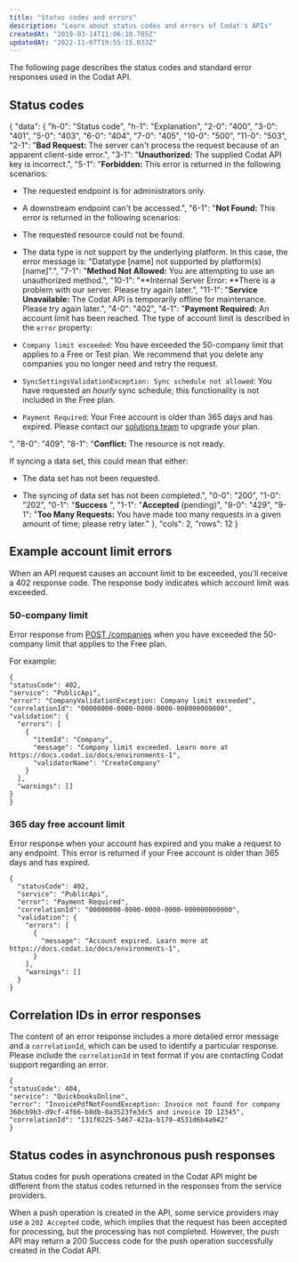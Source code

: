 ```yaml
---
title: "Status codes and errors"
description: "Learn about status codes and errors of Codat's APIs"
createdAt: "2019-03-14T11:06:10.705Z"
updatedAt: "2022-11-07T19:55:15.033Z"
---
```


The following page describes the status codes and standard error responses used in the Codat API.

## Status codes


{
"data": {
"h-0": "Status code",
"h-1": "Explanation",
"2-0": "400",
"3-0": "401",
"5-0": "403",
"6-0": "404",
"7-0": "405",
"10-0": "500",
"11-0": "503",
"2-1": "**Bad Request:** The server can't process the request because of an apparent client-side error.",
"3-1": "**Unauthorized:** The supplied Codat API key is incorrect.",
"5-1": "**Forbidden:** This error is returned in the following scenarios:

- The requested endpoint is for administrators only.

- A downstream endpoint can't be accessed.",
  "6-1": "**Not Found:** This error is returned in the following scenarios:

- The requested resource could not be found.

- The data type is not support by the underlying platform.
  In this case, the error message is: "Datatype [name] not supported by platform(s) [name]".",
  "7-1": "**Method Not Allowed:** You are attempting to use an unauthorized method.",
  "10-1": "**Internal Server Error: **There is a problem with our server. Please try again later.",
  "11-1": "**Service Unavailable:** The Codat API is temporarily offline for maintenance. Please try again later.",
  "4-0": "402",
  "4-1": "**Payment Required:** An account limit has been reached. The type of account limit is described in the `error` property:

- `Company limit exceeded`: You have exceeded the 50-company limit that applies to a Free or Test plan. We recommend that you delete any companies you no longer need and retry the request.

- `SyncSettingsValidationException: Sync schedule not allowed`: You have requested an _hourly_ sync schedule; this functionality is not included in the Free plan.

- `Payment Required`: Your Free account is older than 365 days and has expired. Please contact our [solutions team](mailto:solutions@codat.io) to upgrade your plan.

",
"8-0": "409",
"8-1": "**Conflict:** The resource is not ready.

If syncing a data set, this could mean that either:

- The data set has not been requested.

- The syncing of data set has not been completed.",
  "0-0": "200",
  "1-0": "202",
  "0-1": "**Success** ",
  "1-1": "**Accepted** (pending)",
  "9-0": "429",
  "9-1": "**Too Many Requests:** You have made too many requests in a given amount of time; please retry later."
  },
  "cols": 2,
  "rows": 12
  }
  

## Example account limit errors

When an API request causes an account limit to be exceeded, you'll receive a 402 response code. The response body indicates which account limit was exceeded.

### 50-company limit

Error response from [POST /companies](/codat-api#/operations/create-company) when you have exceeded the 50-company limit that applies to the Free plan.

For example:

```
{
"statusCode": 402,
"service": "PublicApi",
"error": "CompanyValidationException: Company limit exceeded",
"correlationId": "00000000-0000-0000-0000-000000000000",
"validation": {
  "errors": [
    {
      "itemId": "Company",
      "message": "Company limit exceeded. Learn more at https://docs.codat.io/docs/environments-1",
      "validatorName": "CreateCompany"
    }
  ],
  "warnings": []
}
}
```


### 365 day free account limit

Error response when your account has expired and you make a request to any endpoint. This error is returned if your Free account is older than 365 days and has expired.

```
{
  "statusCode": 402,
  "service": "PublicApi",
  "error": "Payment Required",
  "correlationId": "00000000-0000-0000-0000-000000000000",
  "validation": {
    "errors": [
      {
        "message": "Account expired. Learn more at https://docs.codat.io/docs/environments-1",
      }
    ],
    "warnings": []
  }
}
```

## Correlation IDs in error responses

The content of an error response includes a more detailed error message and a `correlationId`, which can be used to identify a particular response. Please include the `correlationId` in text format if you are contacting Codat support regarding an error.

```
{
"statusCode": 404,
"service": "QuickbooksOnline",
"error": "InvoicePdfNotFoundException: Invoice not found for company 360cb9b3-d9cf-4f66-b8db-8a3523fe3dc5 and invoice ID 12345",
"correlationId": "131f0225-5467-421a-b179-4531d6b4a942"
}
```

## Status codes in asynchronous push responses

Status codes for push operations created in the Codat API might be different from the status codes returned in the responses from the service providers.

When a push operation is created in the API, some service providers may use a `202 Accepted` code, which implies that the request has been accepted for processing, but the processing has not completed. However, the push API may return a 200 Success code for the push operation successfully created in the Codat API.
